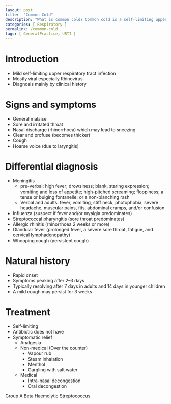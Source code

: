 ```yaml
---
layout: post
title:  "Common Cold"
description: "What is common cold? Common cold is a self-limiting upper respiratory tract infection mostly caused by rhinovirus. Signs and symptoms of common cold. Differential diagnosis of common cold. Natural history of common cold. Management of common cold. "
categories: [ Respiratory ] 
permalink: /common-cold
tags: [ GeneralPractice, URTI ]
---
```

# Introduction
- Mild self-limiting upper respiratory tract infection
- Mostly viral especially Rhinovirus
- Diagnosis mainly by clinical history

# Signs and symptoms
- General malaise
- Sore and irritated throat
- Nasal discharge (rhinorrhoea) which may lead to sneezing
- Clear and profuse (becomes thicker)
- Cough
- Hoarse voice (due to laryngitis)

# Differential diagnosis
- Meningitis
    - pre-verbal: high fever; drowsiness; blank, staring expression; vomiting and loss of appetite; high-pitched screaming; floppiness; a tense or bulging fontanelle; or a non-blanching rash
    - Verbal and adults: fever, vomiting, stiff neck, photophobia, severe headache, muscular pains, fits, abdominal cramps, and/or confusion
- Influenza (suspect if fever and/or myalgia predominates)
- Streptococcal pharyngitis (sore throat predominates)
- Allergic rhinitis (rhinorrhoea 2 weeks or more)
- Glandular fever (prolonged fever, a severe sore throat, fatigue, and cervical lymphadenopathy)
- Whooping cough (persistent cough)

# Natural history
- Rapid onset
- Symptoms peaking after 2–3 days
- Typically resolving after 7 days in adults and 14 days in younger children
- A mild cough may persist for 3 weeks

# Treatment
- Self-limiting
- Antibiotic does not have
- Symptomatic relief 
    - Analgesia
    - Non-medical (Over the counter)
        - Vapour rub
        - Steam inhalation
        - Menthol
        - Gargling with salt water
    - Medical
        - Intra-nasal decongestion
        - Oral decongestion


<a tabindex="0"  data-toggle="popover" data-trigger="focus" title="Group A Beta Haemolytic Streptococcus" data-content="carriers 1-5% esp. in children">Group A Beta Haemolytic Streptococcus</a>